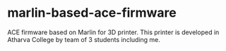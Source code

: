 # marlin-based-ace-firmware
ACE firmware based on Marlin for 3D printer. This printer is developed in Atharva College by team of 3 students including me. 
